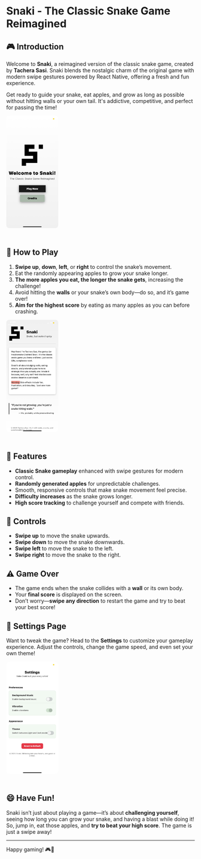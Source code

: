 # Snaki - The Classic Snake Game Reimagined

## 🎮 Introduction
Welcome to **Snaki**, a reimagined version of the classic snake game, created by **Tachera Sasi**. Snaki blends the nostalgic charm of the original game with modern swipe gestures powered by React Native, offering a fresh and fun experience. 

Get ready to guide your snake, eat apples, and grow as long as possible without hitting walls or your own tail. It's addictive, competitive, and perfect for passing the time!

<img src="docs/images/img1.jpeg" alt="Index Page" height="300" style="border-radius: 8px; margin-bottom: 20px;">

## 🚀 How to Play
1. **Swipe up**, **down**, **left**, or **right** to control the snake’s movement.
2. Eat the randomly appearing apples to grow your snake longer.
3. **The more apples you eat, the longer the snake gets**, increasing the challenge!
4. Avoid hitting the **walls** or your snake’s own body—do so, and it’s game over!
5. **Aim for the highest score** by eating as many apples as you can before crashing.

<img src="docs/images/img2.jpeg" alt="About Page" height="300" style="border-radius: 8px; margin-bottom: 20px;">

## 🌟 Features
- **Classic Snake gameplay** enhanced with swipe gestures for modern control.
- **Randomly generated apples** for unpredictable challenges.
- Smooth, responsive controls that make snake movement feel precise.
- **Difficulty increases** as the snake grows longer.
- **High score tracking** to challenge yourself and compete with friends.

## 📱 Controls
- **Swipe up** to move the snake upwards.
- **Swipe down** to move the snake downwards.
- **Swipe left** to move the snake to the left.
- **Swipe right** to move the snake to the right.

## ⚠️ Game Over
- The game ends when the snake collides with a **wall** or its own body.
- Your **final score** is displayed on the screen.
- Don’t worry—**swipe any direction** to restart the game and try to beat your best score!

## 🔧 Settings Page
Want to tweak the game? Head to the **Settings** to customize your gameplay experience. Adjust the controls, change the game speed, and even set your own theme! 

<img src="docs/images/img3.jpeg" alt="Settings Page" height="300" style="border-radius: 8px; margin-bottom: 20px;">

## 😄 Have Fun!
Snaki isn’t just about playing a game—it’s about **challenging yourself**, seeing how long you can grow your snake, and having a blast while doing it! So, jump in, eat those apples, and **try to beat your high score**. The game is just a swipe away!

---

Happy gaming! 🎮🍏
